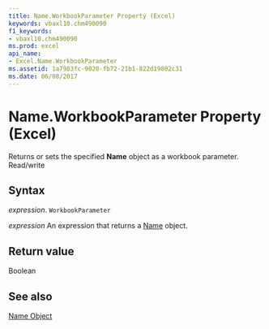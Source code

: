 ```yaml
---
title: Name.WorkbookParameter Property (Excel)
keywords: vbaxl10.chm490090
f1_keywords:
- vbaxl10.chm490090
ms.prod: excel
api_name:
- Excel.Name.WorkbookParameter
ms.assetid: 1a7983fc-9020-fb72-21b1-822d19802c31
ms.date: 06/08/2017
---
```



# Name.WorkbookParameter Property (Excel)

Returns or sets the specified  **Name** object as a workbook parameter. Read/write


## Syntax

 _expression_. `WorkbookParameter`

 _expression_ An expression that returns a [Name](Excel.Name.md) object.


## Return value

Boolean


## See also


[Name Object](Excel.Name.md)

